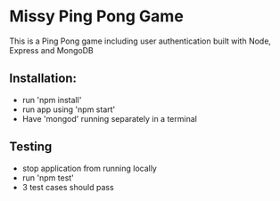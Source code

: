 # Missy Ping Pong Game

This is a Ping Pong game including user authentication built with Node, Express and MongoDB

## Installation:

- run 'npm install'
- run app using 'npm start'
- Have 'mongod' running separately in a terminal

## Testing

- stop application from running locally
- run 'npm test'
- 3 test cases should pass


